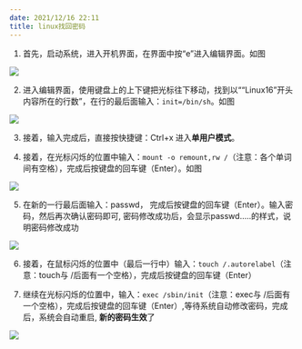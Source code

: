 ```yaml
---
date: 2021/12/16 22:11
title: linux找回密码
---
```


1. 首先，启动系统，进入开机界面，在界面中按“e”进入编辑界面。如图

![](https://picture.xcye.xyz/wps4321.tmp.jpg?x-oss-process=style/pictureProcess1) 

2. 进入编辑界面，使用键盘上的上下键把光标往下移动，找到以““Linux16”开头内容所在的行数”，在行的最后面输入：`init=/bin/sh`。如图

![](https://picture.xcye.xyz/wps4322.tmp.jpg?x-oss-process=style/pictureProcess1) 

3. 接着，输入完成后，直接按快捷键：Ctrl+x 进入**单用户模式**。

4. 接着，在光标闪烁的位置中输入：`mount -o remount,rw /`（注意：各个单词间有空格），完成后按键盘的回车键（Enter）。如图

![](https://picture.xcye.xyz/wps4323.tmp.jpg?x-oss-process=style/pictureProcess1) 

5. 在新的一行最后面输入：passwd， 完成后按键盘的回车键（Enter）。输入密码，然后再次确认密码即可, 密码修改成功后，会显示passwd.....的样式，说明密码修改成功

![](https://picture.xcye.xyz/wps4334.tmp.jpg?x-oss-process=style/pictureProcess1) 

6. 接着，在鼠标闪烁的位置中（最后一行中）输入：`touch /.autorelabel`（注意：touch与 /后面有一个空格），完成后按键盘的回车键（Enter）

7. 继续在光标闪烁的位置中，输入：`exec /sbin/init`（注意：exec与 /后面有一个空格），完成后按键盘的回车键（Enter）,等待系统自动修改密码，完成后，系统会自动重启, **新的密码生效**了

![](https://picture.xcye.xyz/wps4335.tmp.jpg?x-oss-process=style/pictureProcess1) 
